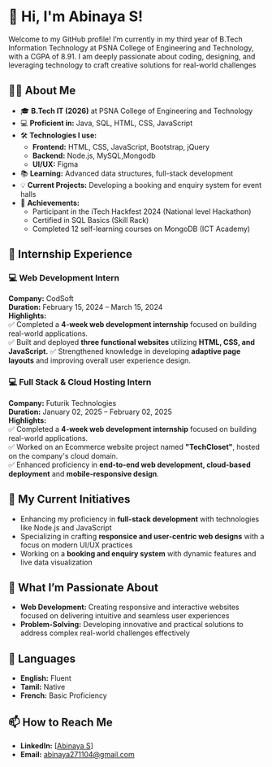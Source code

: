 # 👋 Hi, I'm Abinaya S!

Welcome to my GitHub profile! I’m currently in my third year of B.Tech Information Technology at PSNA College of Engineering and Technology, with a CGPA of 8.91. I am deeply passionate about coding, designing, and leveraging technology to craft creative solutions for real-world challenges

## 👩‍💻 About Me

- 🎓 **B.Tech IT (2026)** at PSNA College of Engineering and Technology
- 💻 **Proficient in:** Java, SQL, HTML, CSS, JavaScript
- 🛠️ **Technologies I use:** 
  - **Frontend:** HTML, CSS, JavaScript, Bootstrap, jQuery
  - **Backend:** Node.js, MySQL,Mongodb
  - **UI/UX:** Figma
- 📚 **Learning:** Advanced data structures, full-stack development
- 💡 **Current Projects:** Developing a booking and enquiry system for event halls
- 🏅 **Achievements:** 
  - Participant in the iTech Hackfest 2024 (National level Hackathon)
  - Certified in SQL Basics (Skill Rack)
  - Completed 12 self-learning courses on MongoDB (ICT Academy)

## 🚀 Internship Experience

### 💻 Web Development Intern
**Company:** CodSoft  
**Duration:** February 15, 2024 – March 15, 2024  
**Highlights:**  
✅ Completed a **4-week web development internship** focused on building real-world applications.  
✅  Built and deployed **three functional websites** utilizing **HTML, CSS, and JavaScript.**
✅  Strengthened knowledge in developing **adaptive page layouts** and improving overall user experience design.

### 💻 Full Stack & Cloud Hosting Intern
**Company:** Futurik Technologies  
**Duration:** January 02, 2025 – February 02, 2025  
**Highlights:**                 
✅ Completed a **4-week web development internship** focused on building real-world applications.    
✅ Worked on an Ecommerce website project named **"TechCloset"**, hosted on the company's cloud domain.  
✅ Enhanced proficiency in **end-to-end web development, cloud-based deployment** and **mobile-responsive design**.


## 🚀 My Current Initiatives

- Enhancing my proficiency in **full-stack development** with technologies like Node.js and JavaScript
- Specializing in crafting **responsice and user-centric web designs** with a focus on modern UI/UX practices
- Working on a **booking and enquiry system** with dynamic features and live data visualization

## 🌱 What I’m Passionate About

- **Web Development:** Creating responsive and interactive websites focused on delivering intuitive and seamless user experiences
- **Problem-Solving:** Developing innovative and practical solutions to address complex real-world challenges effectively

## 📝 Languages

- **English:** Fluent
- **Tamil:** Native
- **French:** Basic Proficiency

## 📫 How to Reach Me

- **LinkedIn:** [[Abinaya S](https://www.linkedin.com/in/abinaya-s-it-student-173816270/)]
- **Email:** [abinaya271104@gmail.com](abinaya271104@gmail.com)

